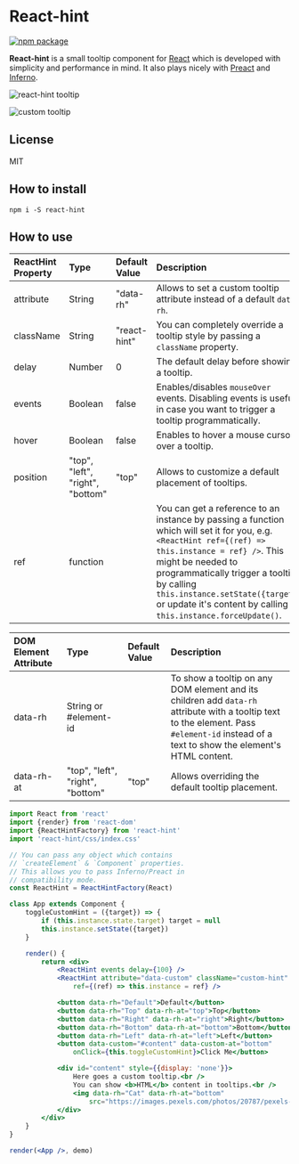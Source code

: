 React-hint
==========

[![npm package][npm-badge]][npm]

**React-hint** is a small tooltip component for [React](https://github.com/facebook/react) which is developed with simplicity and performance in mind. It also plays nicely with [Preact](https://github.com/developit/preact) and [Inferno](https://github.com/trueadm/inferno).

![react-hint tooltip](https://raw.githubusercontent.com/slmgc/react-hint/master/demo/react-hint.gif)

![custom tooltip](https://raw.githubusercontent.com/slmgc/react-hint/master/demo/custom-tooltip.png)

License
-------
MIT

How to install
--------------
```
npm i -S react-hint
```

How to use
----------

ReactHint Property|Type|Default Value|Description
:---|:---|:---|:---
attribute|String|"data-rh"|Allows to set a custom tooltip attribute instead of a default `data-rh`.
className|String|"react-hint"|You can completely override a tooltip style by passing a `className` property.
delay|Number|0|The default delay before showing a tooltip.
events|Boolean|false|Enables/disables `mouseOver` events. Disabling events is useful in case you want to trigger a tooltip programmatically.
hover|Boolean|false|Enables to hover a mouse cursor over a tooltip.
position|"top", "left", "right", "bottom"|"top"|Allows to customize a default placement of tooltips.
ref|function||You can get a reference to an instance by passing a function which will set it for you, e.g. `<ReactHint ref={(ref) => this.instance = ref} />`. This might be needed to programmatically trigger a tooltip by calling `this.instance.setState({target})` or update it's content by calling `this.instance.forceUpdate()`.

DOM Element Attribute|Type|Default Value|Description
:---|:---|:---|:---
data-rh|String or #element-id||To show a tooltip on any DOM element and its children add `data-rh` attribute with a tooltip text to the element. Pass `#element-id` instead of a text to show the element's HTML content.
data-rh-at|"top", "left", "right", "bottom"|"top"|Allows overriding the default tooltip placement.


```jsx
import React from 'react'
import {render} from 'react-dom'
import {ReactHintFactory} from 'react-hint'
import 'react-hint/css/index.css'

// You can pass any object which contains
// `createElement` & `Component` properties.
// This allows you to pass Inferno/Preact in
// compatibility mode.
const ReactHint = ReactHintFactory(React)

class App extends Component {
	toggleCustomHint = ({target}) => {
		if (this.instance.state.target) target = null
		this.instance.setState({target})
	}

	render() {
		return <div>
			<ReactHint events delay={100} />
			<ReactHint attribute="data-custom" className="custom-hint"
				ref={(ref) => this.instance = ref} />

			<button data-rh="Default">Default</button>
			<button data-rh="Top" data-rh-at="top">Top</button>
			<button data-rh="Right" data-rh-at="right">Right</button>
			<button data-rh="Bottom" data-rh-at="bottom">Bottom</button>
			<button data-rh="Left" data-rh-at="left">Left</button>
			<button data-custom="#content" data-custom-at="bottom"
				onClick={this.toggleCustomHint}>Click Me</button>

			<div id="content" style={{display: 'none'}}>
				Here goes a custom tooltip.<br />
				You can show <b>HTML</b> content in tooltips.<br />
				<img data-rh="Cat" data-rh-at="bottom"
					src="https://images.pexels.com/photos/20787/pexels-photo.jpg?w=240" />
			</div>
		</div>
	}
}

render(<App />, demo)
```

[npm-badge]: https://img.shields.io/npm/v/react-hint.png
[npm]: https://www.npmjs.org/package/react-hint
